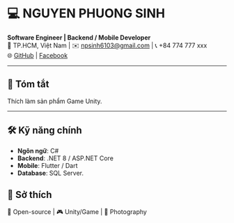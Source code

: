 # 💻 NGUYEN PHUONG SINH

**Software Engineer | Backend / Mobile Developer**  
📍 TP.HCM, Việt Nam | ✉️ npsinh6103@gmail.com | 📞 +84 774 777 xxx  
🌐 [GitHub](https://github.com/NP-Sinh) | [Facebook](https://www.facebook.com/nguyen.phuong.sinh.6103)

---

## 📝 Tóm tắt
Thích làm sản phẩm Game Unity.

---

## 🛠 Kỹ năng chính
- **Ngôn ngữ**: C#  
- **Backend**: .NET 8 / ASP.NET Core  
- **Mobile**: Flutter / Dart  
- **Database**: SQL Server.  


## 🎯 Sở thích
🐧 Open-source | 🎮 Unity/Game | 📸 Photography
